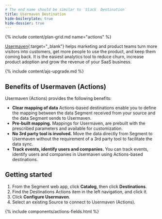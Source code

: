 ```yaml
---
# The end name should be similar to `Slack  Destination`
title: Usermaven Destination
hide-boilerplate: true
hide-dossier: true
---
```


<!-- This template is meant for Actions-based destinations that do not have an existing Classic or non-Actions-based version. For Actions Destinations that are a new version of a classic destination, see the doc-template-update.md template. -->

{% include content/plan-grid.md name="actions" %}

<!-- Include a brief description of the destination here, along with a link to your website. -->
<!-- In the section below, explain the value of this actions-based destination. If you don't have a classic version of the destination, remove this section. -->
[Usermaven](https://www.usermaven.com){:target="_blank"} helps marketing and product teams turn more visitors into customers, get more people to use the product, and keep them coming back. It is the easiest analytics tool to reduce churn, increase product adoption and grow the revenue of your SaaS business.

<!-- This includes describes the requirement of A.js 2.0 or higher for Actions compatibility, and is required if your destination has a web component. -->

{% include content/ajs-upgrade.md %}


## Benefits of Usermaven (Actions)

Usermaven (Actions) provides the following benefits:

- **Clear mapping of data** Actions-based destinations enable you to define the mapping between the data Segment received from your source and the data Segment sends to Usermaven.
- **Pre-built mapping.** Mappings for Usermaven, are prebuilt with the prescribed parameters and available for customization.
- **No 3rd party tool is involved.** Move the data directly from Segment to Usermaven without the requirement of a 3rd party tool to facilitate the data sync.
- **Track events, identify users and companies.** You can track events, identify users and companies in Usermaven using Actions-based destinations.

<!-- The section below explains how to enable and configure the destination. Include any configuration steps not captured below. For example, obtaining an API key from your platform and any configuration steps required to connect to the destination. -->

## Getting started

1. From the Segment web app, click **Catalog**, then click **Destinations**.
2. Find the Destinations Actions item in the left navigation, and click it.
3. Click **Configure Usermaven**.
4. Select an existing Source to connect to Usermaven (Actions).

<!-- The line below renders a table of connection settings (if applicable), Pre-built Mappings, and available actions. -->

{% include components/actions-fields.html %}

<!--
Additional Context

Include additional information that you think will be useful to the user here. For information that is specific to an individual mapping, please add that as a comment so that the Segment docs team can include it in the auto-generated content for that mapping.
-->
